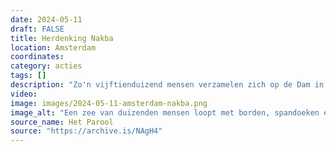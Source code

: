 ```yaml
---
date: 2024-05-11
draft: FALSE
title: Herdenking Nakba
location: Amsterdam
coordinates: 
category: acties
tags: []
description: "Zo'n vijftienduizend mensen verzamelen zich op de Dam in Amsterdam, waar toespraken werden gegeven. Daarna loopt men in een lange optocht richting het Museumplein. "
video: 
image: images/2024-05-11-amsterdam-nakba.png
image_alt: "Een zee van duizenden mensen loopt met borden, spandoeken en Palestijnse vlaggen door een straat, op een heldere, zonnige dag. Velen van hen dragen keffiyeh. De demonstranten zingen of scanderen. Op de borden staan boodschappen (vaak in het Engels) zoals: 'UvA verbreek je zionistische banden', 'Wij zijn vreedzaam wat zijn jullie'."
source_name: Het Parool
source: "https://archive.is/NAgH4"
---
```


